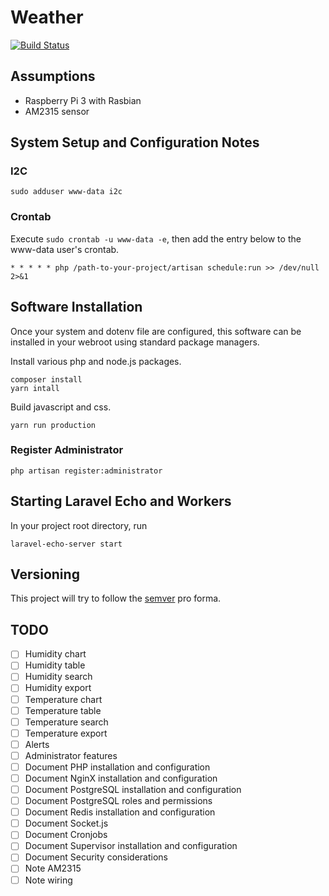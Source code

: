 # Weather
[![Build Status](https://travis-ci.org/kezkankrayon/weather.svg?branch=master)](https://travis-ci.org/kezkankrayon/weather)

## Assumptions
- Raspberry Pi 3 with Rasbian
- AM2315 sensor

## System Setup and Configuration Notes
### I2C
`sudo adduser www-data i2c`

### Crontab
Execute  `sudo crontab -u www-data -e`, then add the entry below to the www-data user's crontab.

```commandline
* * * * * php /path-to-your-project/artisan schedule:run >> /dev/null 2>&1
```

## Software Installation

Once your system and dotenv file are configured, this software can be installed in your webroot using standard package managers.

Install various php and node.js packages.
```commandline
composer install
yarn intall
```

Build javascript and css.
```commandline
yarn run production
```
### Register Administrator

```commandline
php artisan register:administrator
```

## Starting Laravel Echo and Workers
In your project root directory, run
```commandline
laravel-echo-server start
```


## Versioning
This project will try to follow the [semver](http://semver.org) pro forma.

## TODO
- [ ] Humidity chart
- [ ] Humidity table
- [ ] Humidity search
- [ ] Humidity export
- [ ] Temperature chart
- [ ] Temperature table
- [ ] Temperature search
- [ ] Temperature export
- [ ] Alerts
- [ ] Administrator features
- [ ] Document PHP installation and configuration
- [ ] Document NginX installation and configuration
- [ ] Document PostgreSQL installation and configuration
- [ ] Document PostgreSQL roles and permissions
- [ ] Document Redis installation and configuration
- [ ] Document Socket.js
- [ ] Document Cronjobs
- [ ] Document Supervisor installation and configuration
- [ ] Document Security considerations
- [ ] Note AM2315
- [ ] Note wiring 